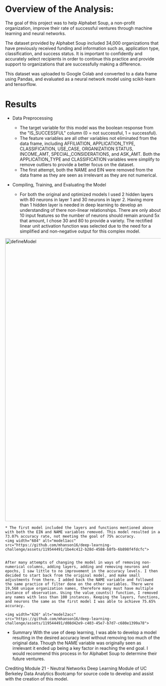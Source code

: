 # Overview of the Analysis: 

The goal of this project was to help Alphabet Soup, a non-profit organization, improve their rate of successful ventures through machine learning and neural networks. 

The dataset provided by Alphabet Soup included 34,000 organizations that have previously received funding and information such as, application type, classification, and success status. It is important to confidently and accurately select recipients in order to continue this practice and provide support to organizations that are successfully making a difference.

This dataset was uploaded to Google Colab and converted to a data frame using Pandas, and evaluated as a neural network model using scikit-learn and tensorflow.

# Results

* Data Preprocessing
    * The target variable for this model was the boolean response from the "IS_SUCCESSFUL" column (0 = not successful, 1 = successful).
    * The feature variables are all other variables not eliminated from the data frame, including AFFILIATION, APPLICATION_TYPE, CLASSIFICATION, USE_CASE, ORGANIZATION	STATUS, INCOME_AMT,        SPECIAL_CONSIDERATIONS, and ASK_AMT. Both the APPLICATION_TYPE and CLASSIFICATION variables were simplify to remove outliers to provide a better focus on the dataset.
    * The first attempt, both the NAME and EIN were removed from the data frame as they are seen as irrelevant as they are not numerical.

* Compiling, Training, and Evaluating the Model
    * For both the original and optimized models I used 2 hidden layers with 80 neurons in layer 1 and 30 neurons in layer 2. Having more than 1 hidden layer is needed in deep learning to develop an understanding of there non-linear relationships. There are only about 10 input features so the number of neurons should remain around 5x that amount, I chose 30 and 80 to provide a variety. The rectified linear unit activation function was selected due to the need for a simplified and non-negative output for this complex model.
 <img width="913" alt="defineModel" src="https://github.com/mhanson16/deep-learning-challenge/assets/119544491/a8275601-924a-4efb-98f6-530fedc3f739">

    * The first model included the layers and functions mentioned above with both the EIN and NAME variables removed. This model resulted in a 73.07% accuracy rate, not meeting the goal of 75% accuracy. 
    <img width="684" alt="model1acc" src="https://github.com/mhanson16/deep-learning-challenge/assets/119544491/1be4c412-b28d-4588-b8fb-6b898f4fdcfc">

    
    After many attempts of changing the model in ways of removing non-numerical columns, adding layers, adding and removing neurons and epochs, I saw little to no improvement in the accuracy levels. I then decided to start back from the original model, and make small adjustments from there. I added back the NAME variable and followed the same practice of filter done on the other variables. There were 19,568 unique organization names, therefore many must have multiple instance of observation. Using the value_counts() function, I removed any names with less than 100 instances. Keeping the layers, functions, and neurons the same as the first model I was able to achieve 75.65% accuracy.
    
    <img width="626" alt="model2acc" src="https://github.com/mhanson16/deep-learning-challenge/assets/119544491/d08d42e9-c403-45e7-b7d7-c680e1399a78">


* Summary
    With the use of deep learning, I was able to develop a model resulting in the desired accuracy level without removing too much of the original data. Though the NAME variable was originally seen as irrelevant it ended up being a key factor in reaching the end goal. I would recommend this process in for Alphabet Soup to determine their future ventures.


Crediting Module 21 - Neutral Networks Deep Learning Module of UC Berkeley Data Analytics Bootcamp for source code to develop and assist with the creation of this model.
